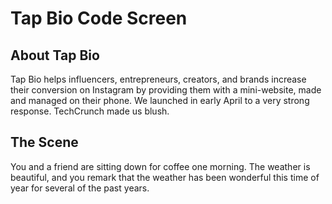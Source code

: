 # Tap Bio Code Screen

## About Tap Bio

Tap Bio helps influencers, entrepreneurs, creators, and brands increase their conversion on Instagram by providing them with a mini-website, made and managed on their phone. We launched in early April to a very strong response. TechCrunch made us blush. 

## The Scene

You and a friend are sitting down for coffee one morning.  The weather is beautiful, and you remark that the weather has been wonderful this time of year for several of the past years.  

